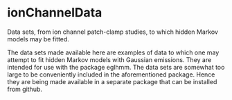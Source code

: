 # ionChannelData
Data sets, from ion channel patch-clamp studies, to which  hidden Markov models may be fitted.

The data sets made available here are examples of data to which one may attempt to fit hidden Markov models
with Gaussian emissions.  They are intended for use with the package eglhmm.  The data sets are somewhat too
large to be conveniently included in the aforementioned package.  Hence they are being made available in
a separate package that can be installed from github.
